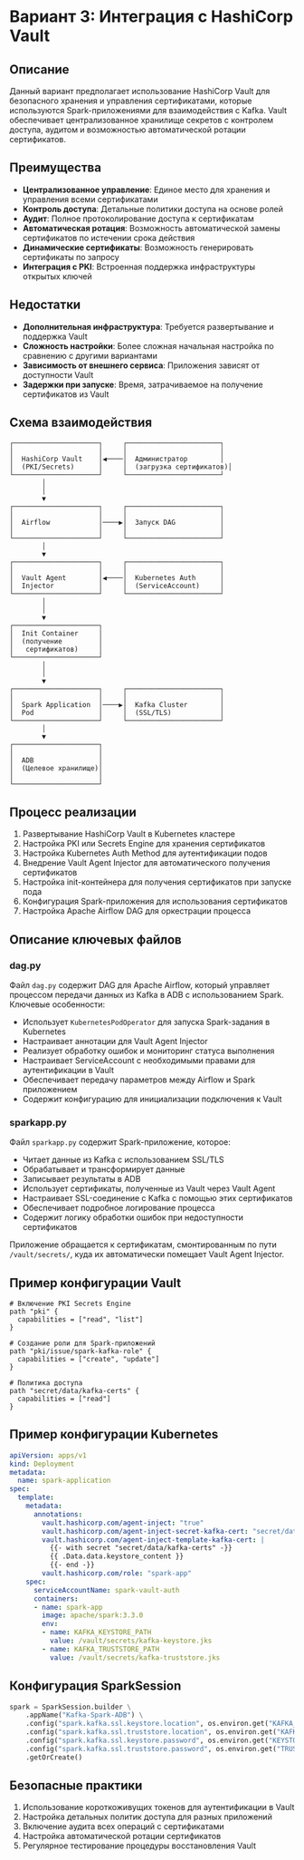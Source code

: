 # Вариант 3: Интеграция с HashiCorp Vault

## Описание

Данный вариант предполагает использование HashiCorp Vault для безопасного хранения и управления сертификатами, которые используются Spark-приложениями для взаимодействия с Kafka. Vault обеспечивает централизованное хранилище секретов с контролем доступа, аудитом и возможностью автоматической ротации сертификатов.

## Преимущества

- **Централизованное управление**: Единое место для хранения и управления всеми сертификатами
- **Контроль доступа**: Детальные политики доступа на основе ролей
- **Аудит**: Полное протоколирование доступа к сертификатам
- **Автоматическая ротация**: Возможность автоматической замены сертификатов по истечении срока действия
- **Динамические сертификаты**: Возможность генерировать сертификаты по запросу
- **Интеграция с PKI**: Встроенная поддержка инфраструктуры открытых ключей

## Недостатки

- **Дополнительная инфраструктура**: Требуется развертывание и поддержка Vault
- **Сложность настройки**: Более сложная начальная настройка по сравнению с другими вариантами
- **Зависимость от внешнего сервиса**: Приложения зависят от доступности Vault
- **Задержки при запуске**: Время, затрачиваемое на получение сертификатов из Vault

## Схема взаимодействия

```
┌─────────────────────┐     ┌───────────────────────┐
│                     │     │                       │
│  HashiCorp Vault    │◀────│  Администратор        │
│  (PKI/Secrets)      │     │  (загрузка сертификатов)│
└─────────────────────┘     └───────────────────────┘
        │
        │ 
        ▼
┌─────────────────────┐     ┌───────────────────────┐
│                     │     │                       │
│  Airflow            │────▶│  Запуск DAG           │
│                     │     │                       │
└─────────────────────┘     └───────────────────────┘
        │
        ▼
┌─────────────────────┐     ┌───────────────────────┐
│                     │     │                       │
│  Vault Agent        │◀────│  Kubernetes Auth      │
│  Injector           │     │  (ServiceAccount)     │
└─────────────────────┘     └───────────────────────┘
        │
        │
        ▼
┌─────────────────────┐
│  Init Container     │
│  (получение         │
│   сертификатов)     │
└─────────────────────┘
        │
        │
        ▼
┌─────────────────────┐     ┌───────────────────────┐
│                     │     │                       │
│  Spark Application  │────▶│  Kafka Cluster        │
│  Pod                │     │  (SSL/TLS)            │
└─────────────────────┘     └───────────────────────┘
        │
        ▼
┌─────────────────────┐
│                     │
│  ADB                │
│  (Целевое хранилище)│
│                     │
└─────────────────────┘
```

## Процесс реализации

1. Развертывание HashiCorp Vault в Kubernetes кластере
2. Настройка PKI или Secrets Engine для хранения сертификатов
3. Настройка Kubernetes Auth Method для аутентификации подов
4. Внедрение Vault Agent Injector для автоматического получения сертификатов
5. Настройка init-контейнера для получения сертификатов при запуске пода
6. Конфигурация Spark-приложения для использования сертификатов
7. Настройка Apache Airflow DAG для оркестрации процесса

## Описание ключевых файлов

### dag.py

Файл `dag.py` содержит DAG для Apache Airflow, который управляет процессом передачи данных из Kafka в ADB с использованием Spark. Ключевые особенности:

- Использует `KubernetesPodOperator` для запуска Spark-задания в Kubernetes
- Настраивает аннотации для Vault Agent Injector
- Реализует обработку ошибок и мониторинг статуса выполнения
- Настраивает ServiceAccount с необходимыми правами для аутентификации в Vault
- Обеспечивает передачу параметров между Airflow и Spark приложением
- Содержит конфигурацию для инициализации подключения к Vault

### sparkapp.py

Файл `sparkapp.py` содержит Spark-приложение, которое:

- Читает данные из Kafka с использованием SSL/TLS
- Обрабатывает и трансформирует данные
- Записывает результаты в ADB
- Использует сертификаты, полученные из Vault через Vault Agent
- Настраивает SSL-соединение с Kafka с помощью этих сертификатов
- Обеспечивает подробное логирование процесса
- Содержит логику обработки ошибок при недоступности сертификатов

Приложение обращается к сертификатам, смонтированным по пути `/vault/secrets/`, куда их автоматически помещает Vault Agent Injector.

## Пример конфигурации Vault

```hcl
# Включение PKI Secrets Engine
path "pki" {
  capabilities = ["read", "list"]
}

# Создание роли для Spark-приложений
path "pki/issue/spark-kafka-role" {
  capabilities = ["create", "update"]
}

# Политика доступа
path "secret/data/kafka-certs" {
  capabilities = ["read"]
}
```

## Пример конфигурации Kubernetes

```yaml
apiVersion: apps/v1
kind: Deployment
metadata:
  name: spark-application
spec:
  template:
    metadata:
      annotations:
        vault.hashicorp.com/agent-inject: "true"
        vault.hashicorp.com/agent-inject-secret-kafka-cert: "secret/data/kafka-certs"
        vault.hashicorp.com/agent-inject-template-kafka-cert: |
          {{- with secret "secret/data/kafka-certs" -}}
          {{ .Data.data.keystore_content }}
          {{- end -}}
        vault.hashicorp.com/role: "spark-app"
    spec:
      serviceAccountName: spark-vault-auth
      containers:
      - name: spark-app
        image: apache/spark:3.3.0
        env:
        - name: KAFKA_KEYSTORE_PATH
          value: /vault/secrets/kafka-keystore.jks
        - name: KAFKA_TRUSTSTORE_PATH
          value: /vault/secrets/kafka-truststore.jks
```

## Конфигурация SparkSession

```python
spark = SparkSession.builder \
    .appName("Kafka-Spark-ADB") \
    .config("spark.kafka.ssl.keystore.location", os.environ.get("KAFKA_KEYSTORE_PATH")) \
    .config("spark.kafka.ssl.truststore.location", os.environ.get("KAFKA_TRUSTSTORE_PATH")) \
    .config("spark.kafka.ssl.keystore.password", os.environ.get("KEYSTORE_PASSWORD")) \
    .config("spark.kafka.ssl.truststore.password", os.environ.get("TRUSTSTORE_PASSWORD")) \
    .getOrCreate()
```

## Безопасные практики

1. Использование короткоживущих токенов для аутентификации в Vault
2. Настройка детальных политик доступа для разных приложений
3. Включение аудита всех операций с сертификатами
4. Настройка автоматической ротации сертификатов
5. Регулярное тестирование процедуры восстановления Vault 